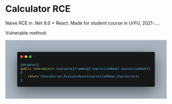 # Calculator RCE
Naive RCE in .Net 8.0 + React. Made for student course in UrFU, 2021-....

Vulnerable method:

![](img/vuln.png)
